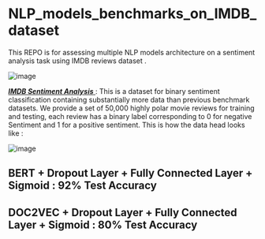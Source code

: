 # NLP_models_benchmarks_on_IMDB_dataset


This REPO is for assessing multiple NLP models architecture on a sentiment analysis task using IMDB reviews dataset .

![image](https://user-images.githubusercontent.com/85687148/128555608-c8143fbd-6e7a-4f48-b561-08138f9e2400.png)


<a href="https://ai.stanford.edu/~amaas/data/sentiment/"> ***IMDB Sentiment Analysis*** </a> : This is a dataset for binary sentiment classification containing substantially more data than previous benchmark datasets. We provide a set of 50,000 highly polar movie reviews for training and testing, each review has a binary label corresponding to 0 for negative Sentiment and 1 for a positive sentiment.
This is how the data head looks like :

![image](https://user-images.githubusercontent.com/85687148/128259390-89679a0d-629a-49fe-a97d-bd988cf0a4f0.png)


## BERT + Dropout Layer + Fully Connected Layer + Sigmoid : 92% Test Accuracy

## DOC2VEC + Dropout Layer + Fully Connected Layer + Sigmoid : 80% Test Accuracy

